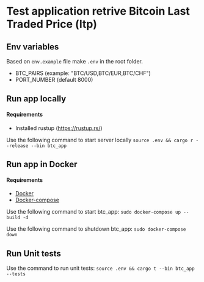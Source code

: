 # Test application retrive Bitcoin Last Traded Price (ltp)

## Env variables
Based on `env.example` file make `.env` in the root folder.

- BTC_PAIRS (example: "BTC/USD,BTC/EUR,BTC/CHF")
- PORT_NUMBER (default 8000)

## Run app locally
#### Requirements
- Installed rustup (https://rustup.rs/)

Use the following command to start server locally
`source .env && cargo r --release --bin btc_app`

## Run app in Docker
#### Requirements
- [Docker](https://docs.docker.com/engine/install/)
- [Docker-compose](https://docs.docker.com/compose/install/)

Use the following command to start btc_app:
`sudo docker-compose up --build -d`

Use the following command to shutdown btc_app:
`sudo docker-compose down`

## Run Unit tests
Use the command to run unit tests:
`source .env && cargo t --bin btc_app --tests`